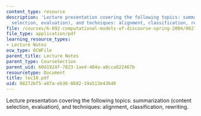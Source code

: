 ```yaml
---
content_type: resource
description: 'Lecture presentation covering the following topics: summarization (content
  selection, evaluation), and techniques: alignment, classification, rewriting.'
file: /courses/6-892-computational-models-of-discourse-spring-2004/08272bf5a87aeb36868219a513e43640_lec10.pdf
file_type: application/pdf
learning_resource_types:
- Lecture Notes
ocw_type: OCWFile
parent_title: Lecture Notes
parent_type: CourseSection
parent_uid: 60d1924f-7823-1aed-404a-a8cca822467b
resourcetype: Document
title: lec10.pdf
uid: 08272bf5-a87a-eb36-8682-19a513e43640
---
```

Lecture presentation covering the following topics: summarization (content selection, evaluation), and techniques: alignment, classification, rewriting.

